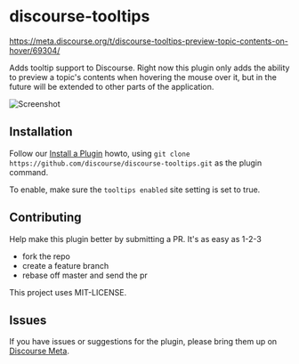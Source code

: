 # discourse-tooltips

https://meta.discourse.org/t/discourse-tooltips-preview-topic-contents-on-hover/69304/

Adds tooltip support to Discourse. Right now this plugin only adds
the ability to preview a topic's contents when hovering the mouse
over it, but in the future will be extended to other parts of the
application.

![Screenshot](screenshot.png)

## Installation

Follow our [Install a Plugin](https://meta.discourse.org/t/install-a-plugin/19157)
howto, using `git clone https://github.com/discourse/discourse-tooltips.git`
as the plugin command.

To enable, make sure the `tooltips enabled` site setting is set to true.

## Contributing

Help make this plugin better by submitting a PR. It's as easy as 1-2-3

- fork the repo
- create a feature branch
- rebase off master and send the pr

This project uses MIT-LICENSE.

## Issues

If you have issues or suggestions for the plugin, please bring them up on [Discourse Meta](https://meta.discourse.org).
